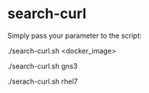 # search-curl

Simply pass your parameter to the script:

./search-curl.sh <docker_image>

./search-curl.sh gns3

./serach-curl.sh rhel7
